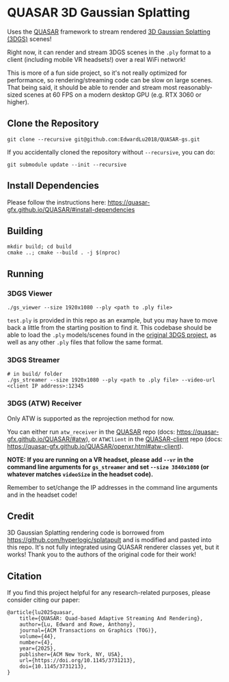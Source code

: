 # QUASAR 3D Gaussian Splatting

Uses the [QUASAR](https://github.com/quasar-gfx/QUASAR) framework to stream rendered [3D Gaussian Splatting (3DGS)](https://repo-sam.inria.fr/fungraph/3d-gaussian-splatting/) scenes!

Right now, it can render and stream 3DGS scenes in the `.ply` format to a client (including mobile VR headsets!) over a real WiFi network!

This is more of a fun side project, so it's not really optimized for performance, so rendering/streaming code can be slow on large scenes. 
That being said, it should be able to render and stream most reasonably-sized scenes at 60 FPS on a modern desktop GPU (e.g. RTX 3060 or higher).

## Clone the Repository
```
git clone --recursive git@github.com:EdwardLu2018/QUASAR-gs.git
```

If you accidentally cloned the repository without `--recursive`, you can do:
```
git submodule update --init --recursive
```

## Install Dependencies
Please follow the instructions here: https://quasar-gfx.github.io/QUASAR/#install-dependencies

## Building

```
mkdir build; cd build
cmake ..; cmake --build . -j $(nproc)
```

## Running

### 3DGS Viewer
```# in build/ folder
./gs_viewer --size 1920x1080 --ply <path to .ply file>
```
`test.ply` is provided in this repo as an example, but you may have to move back a little from the starting position to find it. 
This codebase should be able to load the `.ply` models/scenes found in the [original 3DGS project](https://repo-sam.inria.fr/fungraph/3d-gaussian-splatting/), as well as any other `.ply` files that follow the same format.

### 3DGS Streamer
```
# in build/ folder
./gs_streamer --size 1920x1080 --ply <path to .ply file> --video-url <client IP address>:12345 
```

### 3DGS (ATW) Receiver
Only ATW is supported as the reprojection method for now.

You can either run `atw_receiver` in the [QUASAR](https://github.com/quasar-gfx/QUASAR) repo (docs: https://quasar-gfx.github.io/QUASAR/#atw),
or `ATWClient` in the [QUASAR-client](https://github.com/quasar-gfx/QUASAR-client) repo (docs: https://quasar-gfx.github.io/QUASAR/openxr.html#atw-client). 

**NOTE: If you are running on a VR headset, please add `--vr` in the command line arguments for `gs_streamer` and set `--size 3840x1080` (or whatever matches `videoSize` in the headset code).**

Remember to set/change the IP addresses in the command line arguments and in the headset code!

## Credit

3D Gaussian Splatting rendering code is borrowed from https://github.com/hyperlogic/splatapult and is modified and pasted into this repo. 
It's not fully integrated using QUASAR renderer classes yet, but it works! Thank you to the authors of the original code for their work!

## Citation
If you find this project helpful for any research-related purposes, please consider citing our paper:
```
@article{lu2025quasar,
    title={QUASAR: Quad-based Adaptive Streaming And Rendering},
    author={Lu, Edward and Rowe, Anthony},
    journal={ACM Transactions on Graphics (TOG)},
    volume={44},
    number={4},
    year={2025},
    publisher={ACM New York, NY, USA},
    url={https://doi.org/10.1145/3731213},
    doi={10.1145/3731213},
}
```
